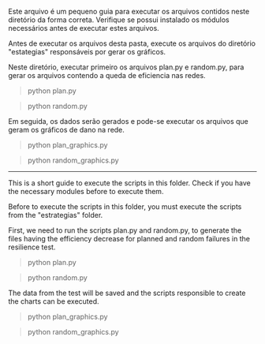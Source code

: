 Este arquivo é um pequeno guia para executar os arquivos contidos neste diretório da forma correta. Verifique se possui instalado os módulos necessários antes de executar estes arquivos.

Antes de executar os arquivos desta pasta, execute os arquivos do diretório "estategias" responsáveis por gerar os gráficos.

Neste diretório, executar primeiro os arquivos plan.py e random.py, para gerar os arquivos contendo a queda de eficiencia nas redes.

>python plan.py

>python random.py

Em seguida, os dados serão gerados e pode-se executar os arquivos que geram os gráficos de dano na rede.

>python plan_graphics.py

>python random_graphics.py

---
This is a short guide to execute the scripts in this folder. Check if you have the necessary modules before to execute them.

Before to execute the scripts in this folder, you must execute the scripts from the "estrategias" folder.

First, we need to run the scripts plan.py and random.py, to generate the files having the efficiency decrease for planned and random failures in the resilience test.

>python plan.py

>python random.py

The data from the test will be saved and the scripts responsible to create the charts can be executed.

>python plan_graphics.py

>python random_graphics.py
